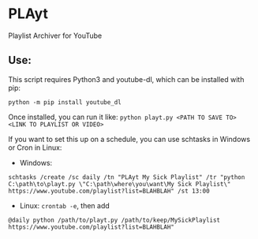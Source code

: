 # PLAyt
Playlist Archiver for YouTube

## Use:

This script requires Python3 and youtube-dl, which can be installed with pip:
```
python -m pip install youtube_dl
```

Once installed, you can run it like:
`python playt.py <PATH TO SAVE TO> <LINK TO PLAYLIST OR VIDEO>`

If you want to set this up on a schedule, you can use schtasks in Windows or Cron in Linux:

* Windows:
```
schtasks /create /sc daily /tn "PLAyt My Sick Playlist" /tr "python C:\path\to\playt.py \"C:\path\where\you\want\My Sick Playlist\" https://www.youtube.com/playlist?list=BLAHBLAH" /st 13:00
```
* Linux: `crontab -e`, then add
```
@daily python /path/to/playt.py /path/to/keep/MySickPlaylist https://www.youtube.com/playlist?list=BLAHBLAH"
```